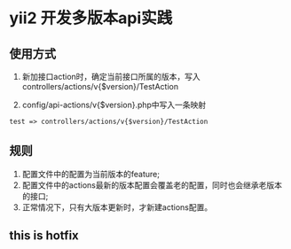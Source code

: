 # yii2 开发多版本api实践

## 使用方式
1.  新加接口action时，确定当前接口所属的版本，写入controllers/actions/v{$version}/TestAction 

2.  config/api-actions/v{$version}.php中写入一条映射
```
test => controllers/actions/v{$version}/TestAction
```

## 规则
1. 配置文件中的配置为当前版本的feature;
2. 配置文件中的actions最新的版本配置会覆盖老的配置，同时也会继承老版本的接口;
3. 正常情况下，只有大版本更新时，才新建actions配置。

## this is hotfix
